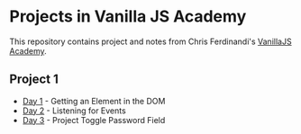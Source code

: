 # Projects in Vanilla JS Academy

This repository contains project and notes from Chris Ferdinandi's [VanillaJS Academy](https://vanillajsacademy.com/).

## Project 1
- [Day 1](day1/NOTES.md) - Getting an Element in the DOM
- [Day 2](./day2/NOTES.md) - Listening for Events
- [Day 3](./day3/NOTES.md) - Project Toggle Password Field
